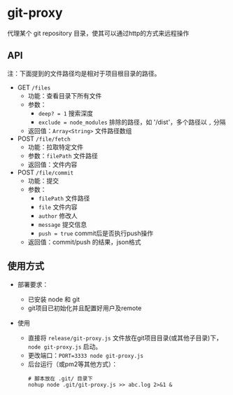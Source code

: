 # git-proxy

代理某个 git repository 目录，使其可以通过http的方式来远程操作

## API
注：下面提到的文件路径均是相对于项目根目录的路径。
- GET `/files`
    - 功能：查看目录下所有文件
    - 参数：
        - `deep? = 1` 搜索深度
        - `exclude = node_modules` 排除的路径，如 '/dist'，多个路径以 `,` 分隔
    - 返回值：`Array<String>` 文件路径数组
- POST `/file/fetch`
    - 功能：拉取特定文件
    - 参数：`filePath` 文件路径
    - 返回值：文件内容
- POST `/file/commit`
    - 功能：提交
    - 参数：
        - `filePath` 文件路径
        - `file` 文件内容
        - `author` 修改人
        - `message` 提交信息
        - `push = true` commit后是否执行push操作
    - 返回值：commit/push 的结果，json格式
        
## 使用方式
- 部署要求：
    - 已安装 node 和 git
    - git项目已初始化并且配置好用户及remote
    
- 使用
    - 直接将 `release/git-proxy.js` 文件放在git项目目录(或其他子目录)下，`node git-proxy.js` 启动。
    - 更改端口：`PORT=3333 node git-proxy.js`
    - 后台运行（或pm2等其他方式）：
      ```
      # 脚本放在 .git/ 目录下
      nohup node .git/git-proxy.js >> abc.log 2>&1 &
      ```

